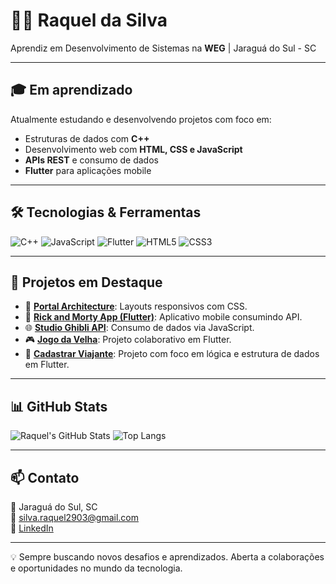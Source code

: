 # 👩‍💻 Raquel da Silva

Aprendiz em Desenvolvimento de Sistemas na **WEG** | Jaraguá do Sul - SC  

---

## 🎓 Em aprendizado

Atualmente estudando e desenvolvendo projetos com foco em:
- Estruturas de dados com **C++**
- Desenvolvimento web com **HTML, CSS e JavaScript**
- **APIs REST** e consumo de dados
- **Flutter** para aplicações mobile

---

## 🛠️ Tecnologias & Ferramentas

![C++](https://img.shields.io/badge/C++-00599C?style=for-the-badge&logo=cplusplus&logoColor=white)
![JavaScript](https://img.shields.io/badge/JavaScript-F7DF1E?style=for-the-badge&logo=javascript&logoColor=black)
![Flutter](https://img.shields.io/badge/Flutter-02569B?style=for-the-badge&logo=flutter&logoColor=white)
![HTML5](https://img.shields.io/badge/HTML5-E34F26?style=for-the-badge&logo=html5&logoColor=white)
![CSS3](https://img.shields.io/badge/CSS3-1572B6?style=for-the-badge&logo=css3&logoColor=white)

---

## 🚀 Projetos em Destaque

- 🎨 [**Portal Architecture**](https://github.com/raquel1s/Portal-Architecture): Layouts responsivos com CSS.
- 📱 [**Rick and Morty App (Flutter)**](https://github.com/raquel1s/rick-and-morty-api-app-flutter): Aplicativo mobile consumindo API.
- 🌐 [**Studio Ghibli API**](https://github.com/raquel1s/studio-ghibli-javascript-api): Consumo de dados via JavaScript.
- 🎮 [**Jogo da Velha**](https://github.com/raquel1s/JogoDaVelha): Projeto colaborativo em Flutter.
- 🧳 [**Cadastrar Viajante**](https://github.com/raquel1s/cadastrarViajante): Projeto com foco em lógica e estrutura de dados em Flutter.

---

## 📊 GitHub Stats

![Raquel's GitHub Stats](https://github-readme-stats.vercel.app/api?username=raquel1s&show_icons=true&theme=tokyonight)
![Top Langs](https://github-readme-stats.vercel.app/api/top-langs/?username=raquel1s&layout=compact&theme=tokyonight)

---

## 📫 Contato

📍 Jaraguá do Sul, SC  
📧 [silva.raquel2903@gmail.com](mailto:silva.raquel2903@gmail.com)  
🔗 [LinkedIn](https://www.linkedin.com/in/raquel-silva-52b4aa353)

---

💡 Sempre buscando novos desafios e aprendizados. Aberta a colaborações e oportunidades no mundo da tecnologia.
